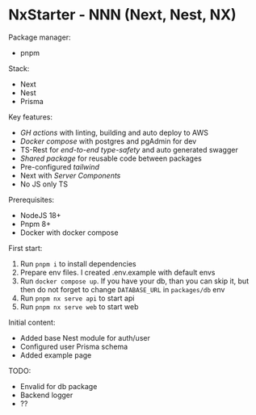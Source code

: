 # NxStarter - NNN (Next, Nest, NX)

Package manager:
 - pnpm


Stack:
 - Next
 - Nest
 - Prisma


Key features:
 - *GH actions* with linting, building and auto deploy to AWS
 - *Docker compose* with postgres and pgAdmin for dev
 - TS-Rest for *end-to-end type-safety* and auto generated swagger
 - *Shared package* for reusable code between packages
 - Pre-configured *tailwind*
 - Next with *Server Components*
 - No JS only TS

Prerequisites:
 - NodeJS 18+
 - Pnpm 8+
 - Docker with docker compose


First start:
 1. Run `pnpm i` to install dependencies
 2. Prepare env files. I created .env.example with default envs
 3. Run `docker compose up`. If you have your db, than you can skip it, but then do not forget to change `DATABASE_URL` in `packages/db` env
 4. Run `pnpm nx serve api` to start api
 5. Run `pnpm nx serve web` to start web

 Initial content:
  - Added base Nest module for auth/user
  - Configured user Prisma schema
  - Added example page


TODO:
 - Envalid for db package
 - Backend logger
 - ??
